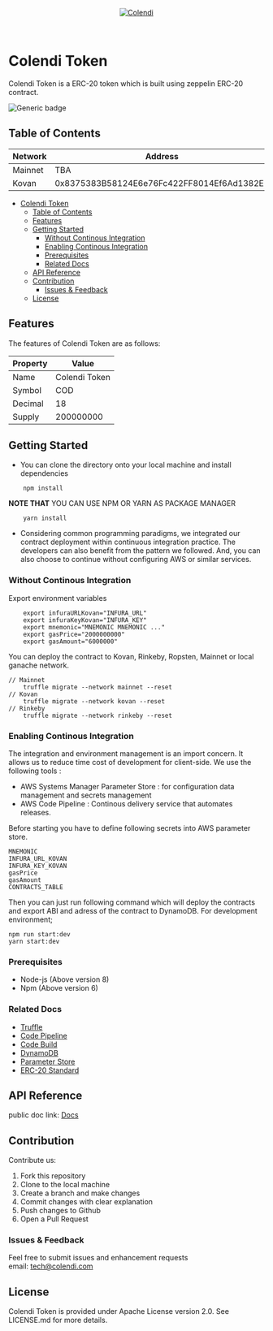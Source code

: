 <p align="center">
  <a href="https://www.colendi.com" target="_blank">
    <img src="https://www.colendi.com/assets/img/logo.png" alt="Colendi">
  </a>
</p>
<br/>

# Colendi Token

Colendi Token is a ERC-20 token which is built using zeppelin ERC-20 contract. 

![Generic badge](https://img.shields.io/badge/maintained-yes-green.svg)

## Table of Contents
| Network  | Address  |
|---|---|
|  Mainnet | TBA |
| Kovan | 0x8375383B58124E6e76Fc422FF8014Ef6Ad1382E7 |

- [Colendi Token](#colendi-token)
  - [Table of Contents](#table-of-contents)
  - [Features](#features)
  - [Getting Started](#getting-started)
    - [Without Continous Integration](#without-continous-integration)
    - [Enabling Continous Integration](#enabling-continous-integration)
    - [Prerequisites](#prerequisites)
    - [Related Docs](#related-docs)
  - [API Reference](#api-reference)
  - [Contribution](#contribution)
    - [Issues & Feedback](#issues--feedback)
  - [License](#license)

## Features

The features of Colendi Token are as follows:

| Property  | Value  |
|---|---|
|  Name | Colendi Token |
| Symbol | COD |
| Decimal | 18 |
| Supply | 200000000 |

## Getting Started

* You can clone the directory onto your local machine and install dependencies
```
    npm install
```
**NOTE THAT** YOU CAN USE NPM OR YARN AS PACKAGE MANAGER
```
    yarn install
```
* Considering common programming paradigms, we integrated our contract deployment within continuous integration practice. The developers can also benefit from the pattern we followed. And, you can also choose to continue without configuring AWS or similar services.

### Without Continous Integration
Export environment variables
```
    export infuraURLKovan="INFURA_URL"
    export infuraKeyKovan="INFURA_KEY"
    export mnemonic="MNEMONIC MNEMONIC ..."
    export gasPrice="2000000000"
    export gasAmount="6000000"
```
You can deploy the contract to Kovan, Rinkeby, Ropsten, Mainnet or local ganache network.

```
// Mainnet
    truffle migrate --network mainnet --reset
// Kovan
    truffle migrate --network kovan --reset
// Rinkeby
    truffle migrate --network rinkeby --reset
```

### Enabling Continous Integration

The integration and environment management is an import concern. It allows us to reduce time cost of development for client-side. We use the following tools :
* AWS Systems Manager Parameter Store : for configuration data management and secrets management
* AWS Code Pipeline : Continous delivery service that automates releases.

Before starting you have to define following secrets into AWS parameter store.
```
MNEMONIC
INFURA_URL_KOVAN
INFURA_KEY_KOVAN
gasPrice
gasAmount
CONTRACTS_TABLE
```

Then you can just run following command which will deploy the contracts and export ABI and adress of the contract to DynamoDB. For development environment;
```
npm run start:dev
yarn start:dev
```
### Prerequisites

* Node-js (Above version 8)
* Npm (Above version 6)

### Related Docs
* [Truffle](https://truffleframework.com/)
* [Code Pipeline](https://aws.amazon.com/codepipeline/)
* [Code Build](https://aws.amazon.com/codebuild/)
* [DynamoDB](https://aws.amazon.com/dynamodb/)
* [Parameter Store](https://docs.aws.amazon.com/systems-manager/latest/userguide/systems-manager-paramstore.html)
* [ERC-20 Standard](https://eips.ethereum.org/EIPS/eip-20)


## API Reference
public doc link: [Docs](https://docs.colendilabs.com/)

## Contribution

Contribute us:

1. Fork this repository
2. Clone to the local machine
3. Create a branch and make changes
4. Commit changes with clear explanation
5. Push changes to Github
6. Open a Pull Request

### Issues & Feedback

Feel free to submit issues and enhancement requests
<br/>email: tech@colendi.com 

## License

Colendi Token is provided under Apache License version 2.0. See LICENSE.md for more details.
